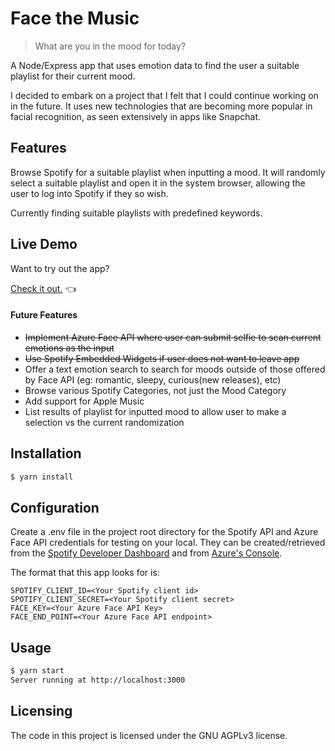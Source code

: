 # Face the Music

> What are you in the mood for today?

A Node/Express app that uses emotion data to find the user a suitable playlist for their current mood.

I decided to embark on a project that I felt that I could continue working on in the future. It uses new technologies that are becoming more popular in facial recognition, as seen extensively in apps like Snapchat.

## Features

Browse Spotify for a suitable playlist when inputting a mood. It will randomly select a suitable playlist and open it in the system browser, allowing the user to log into Spotify if they so wish.

Currently finding suitable playlists with predefined keywords.

## Live Demo

Want to try out the app?

[Check it out.](https://face-the-music.herokuapp.com/ "Deployed on Heroku") 👈

#### Future Features

- ~~Implement Azure Face API where user can submit selfie to scan current emotions as the input~~
- ~~Use Spotify Embedded Widgets if user does not want to leave app~~
- Offer a text emotion search to search for moods outside of those offered by Face API (eg: romantic, sleepy, curious(new releases), etc)
- Browse various Spotify Categories, not just the Mood Category
- Add support for Apple Music
- List results of playlist for inputted mood to allow user to make a selection vs the current randomization

## Installation

```bash
$ yarn install
```

## Configuration

Create a .env file in the project root directory for the Spotify API and Azure Face API credentials for testing on your local. They can be created/retrieved from the [Spotify Developer Dashboard](https://developer.spotify.com/dashboard/) and from [Azure's Console](https://portal.azure.com/).

The format that this app looks for is:

```
SPOTIFY_CLIENT_ID=<Your Spotify client id>
SPOTIFY_CLIENT_SECRET=<Your Spotify client secret>
FACE_KEY=<Your Azure Face API Key>
FACE_END_POINT=<Your Azure Face API endpoint>
```

## Usage

```bash
$ yarn start
Server running at http://localhost:3000
```

## Licensing

The code in this project is licensed under the GNU AGPLv3 license.
